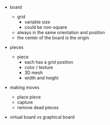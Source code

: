 * board
  * grid
    * variable size
    * could be non-square
  * always in the same orientation and position
  * the center of the board is the origin
* pieces
  * piece
    * each has a grid position
    * color / texture
    * 3D mesh
    * width and height
* making moves
  * place piece
  * capture
  * remove dead pieces


* virtual board vs graphical board
